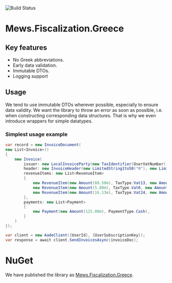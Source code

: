 ![Build Status](https://github.com/MewsSystems/fiscalization-greece/workflows/Build%20and%20test/badge.svg)

# Mews.Fiscalization.Greece

## Key features
- No Greek abbreviations.
- Early data validation.
- Immutable DTOs.
- Logging support

## Usage
We tend to use immutable DTOs wherever possible, especially to ensure data validity.
We want the library to throw an error as soon as possible, i.e. when constructing corresponding data structures.
That is why we even introduce wrappers for simple datatypes.

### Simplest usage example
```csharp
var record = new InvoiceDocument(
new List<Invoice>()
{
    new Invoice(
        issuer: new LocalInvoiceParty(new TaxIdentifier(UserVatNumber)),
        header: new InvoiceHeader(new LimitedString1to50("0"), new LimitedString1to50("50020"), DateTime.Now, BillType.RetailSalesReceipt, new CurrencyCode("EUR")),
        revenueItems: new List<RevenueItem>
        {
            new RevenueItem(new Amount(88.50m), TaxType.Vat13, new Amount(11.50m), ClassificationType.RetailSalesOfGoodsAndServicesPrivateClientele, ClassificationCategory.ProvisionOfServicesIncome, new PositiveInt(1)),
            new RevenueItem(new Amount(5.00m), TaxType.Vat0, new Amount(0.00m), ClassificationType.RetailSalesOfGoodsAndServicesPrivateClientele, ClassificationCategory.ProductSaleIncome, new PositiveInt(2), VatExemptionType.VatIncludedArticle43),
            new RevenueItem(new Amount(16.13m), TaxType.Vat24, new Amount(3.87m), ClassificationType.RetailSalesOfGoodsAndServicesPrivateClientele, ClassificationCategory.ProductSaleIncome, new PositiveInt(3))
        },
        payments: new List<Payment>
        {
            new Payment(new Amount(125.00m), PaymentType.Cash),
        }
    )
});

var client = new AadeClient({UserId}, {UserSubscriptionKey});
var response = await client.SendInvoicesAsync(invoiceDoc);
```

# NuGet

We have published the library as [Mews.Fiscalization.Greece](https://www.nuget.org/packages/Mews.Fiscalization.Greece/).
